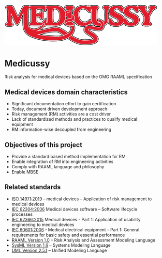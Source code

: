 ![Medicussy Logo](pic/medicussy-color-800.png?raw=true)
# Medicussy
Risk analysis for medical devices based on the OMG RAAML specification

## Medical devices domain characteristics

- Significant documentation effort to gain certification
- Today, document driven development approach 
- Risk management (RM) activities are a cost driver
- Lack of standardized methods and practices to qualify medical equipment
- RM information-wise decoupled from engineering 

## Objectives of this project
- Provide a standard based method implementation for RM
- Enable integration of RM into engineering activities
- Comply with RAAML language and philosophy
- Enable MBSE

## Related standards
- [ISO 14971:2019](https://www.iso.org/standard/72704.html) – medical devices – Application of risk management to medical devices
- [IEC 62304:2006](https://www.iso.org/standard/38421.html) Medical devices software – Software lifecycle processes
- [IEC 62366:2015](https://www.iso.org/standard/63179.html) Medical devices - Part 1: Application of usability engineering to medical devices
- [IEC 60601:2006](https://www.iso.org/standard/41986.html) - Medical electrical equipment – Part 1: General requirements for basic safety and essential performance
- [RAAML Version 1.0](https://omg.org/spec/RAAML) – Risk Analysis and Assessment Modeling Language
- [SysML Version 1.6](https://omg.org/spec/SYSML) – Systems Modeling Language
- [UML Version 2.5.1](https://omg.org/spec/UML) – Unified Modeling Language
